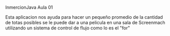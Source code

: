 InmercionJava Aula 01

Esta aplicacion nos ayuda para hacer un pequeño promedio de la cantidad de totas posibles se le puede dar a una pelicula en una sala de Screenmach
utilizando un sistema de control de flujo como lo es el "for"
